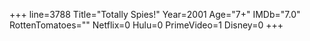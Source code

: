 +++
line=3788
Title="Totally Spies!"
Year=2001
Age="7+"
IMDb="7.0"
RottenTomatoes=""
Netflix=0
Hulu=0
PrimeVideo=1
Disney=0
+++


